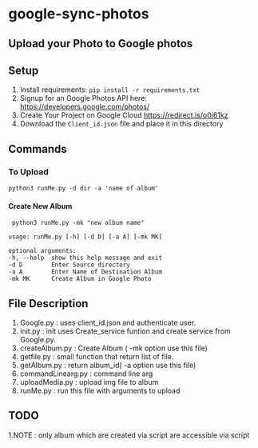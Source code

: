 # google-sync-photos



## Upload your Photo to Google photos

## Setup

1. Install requirements: `pip install -r requirements.txt`
2. Signup for an Google Photos API here: https://developers.google.com/photos/
3. Create Your Project on Google Cloud https://redirect.is/o0i61kz  
4. Download the `Client_id.json` file and place it in this directory

## Commands
  
  ### To Upload
  
    python3 runMe.py -d dir -a 'name of album'
  
  #### Create New Album
  
     python3 runMe.py -mk "new album name"
  
   
   ```
   usage: runMe.py [-h] [-d D] [-a A] [-mk MK]

optional arguments:
  -h, --help  show this help message and exit
  -d D        Enter Source directory
  -a A        Enter Name of Destination Album
  -mk MK      Create Album in Google Photo
   ```
   

## File Description

1. Google.py           : uses client_id.json and authenticate user.
2.  init.py             : init uses Create_service funtion and create service from Google.py.
3.  createAlbum.py      : Create Album ( -mk option use this file)
4.  getfile.py          : small function that return list of file.
5.  getAlbum.py         : return album_id( -a option use this file)
6.  commandLinearg.py   : command line arg
7.  uploadMedia.py      : upload img file to album
8.  runMe.py            : run this file with arguments to upload


## TODO 
1.NOTE : only album which are created via script are accessible via script 



